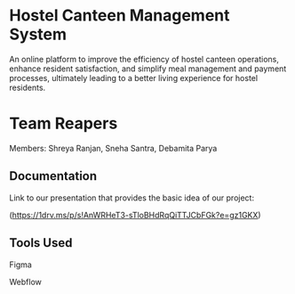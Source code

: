 
# Hostel Canteen Management System

An online platform to improve the efficiency of hostel canteen operations, enhance resident satisfaction, and simplify meal management and payment processes, ultimately leading to a better living experience for hostel residents.

# Team Reapers

Members: Shreya Ranjan, Sneha Santra, Debamita Parya




## Documentation

Link to our presentation that provides the basic idea of our project:

(https://1drv.ms/p/s!AnWRHeT3-sTloBHdRqQiTTJCbFGk?e=gz1GKX)


## Tools Used

Figma

Webflow
